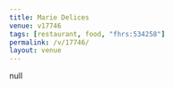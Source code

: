 ```yaml
---
title: Marie Delices
venue: v17746
tags: [restaurant, food, "fhrs:534258"]
permalink: /v/17746/
layout: venue
---
```

null